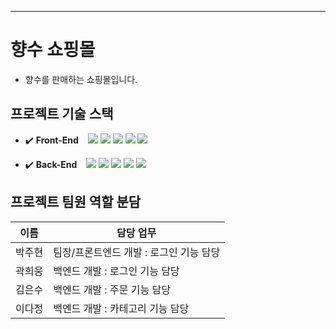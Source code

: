 

<hr />

# 향수 쇼핑몰
- 향수를 판매하는 쇼핑몰입니다.

## 프로젝트 기술 스택

 - :heavy_check_mark: **Front-End** &ensp;
    <img src="https://img.shields.io/badge/React-20232A?style=flat-square&logo=react&logoColor=61DAFB">
   <img src="https://img.shields.io/badge/JavaScript-808000?style=flat-square&logo=JavaScript&logoColor=white">
    <img src="https://img.shields.io/badge/figma-%23F24E1E.svg?style=flat-square&logo=figma&logoColor=white">
    <img src="https://img.shields.io/badge/html5-#E34F26?style=flat-square&logo=HTML5%20query&logoColor=white">
    <img src="https://img.shields.io/badge/css3-#1572B6?style=flat-square&logo=CSS&logoColor=white">

- :heavy_check_mark: **Back-End** &ensp;
    <img src="https://img.shields.io/badge/JavaScript-808000?style=flat-square&logo=JavaScript&logoColor=white">
    <img src="https://img.shields.io/badge/Node.js-43853D?style=flat-square&logo=node.js&logoColor=white">
    <img src="https://img.shields.io/badge/Express-000000?style=flat-square&logo=Express&logoColor=white">
    <img src="https://img.shields.io/badge/JSONWebTokens-ff0000?style=flat-square&logo=JSONWebTokens&logoColor=white">
    <img src="https://img.shields.io/badge/mongodb-#47A248?style=flat-square&logo=MongoDB&logoColor=white">


## 프로젝트 팀원 역할 분담
| 이름 | 담당 업무 |
| ------ | ------ |
| 박주현 | 팀장/프론트엔드 개발 : 로그인 기능 담당 |
| 곽희웅 | 백엔드 개발 : 로그인 기능 담당 |
| 김은수 | 백엔드 개발 : 주문 기능 담당 |
| 이다정 | 백엔드 개발 : 카테고리 기능 담당 |


